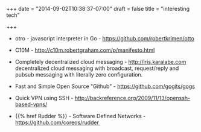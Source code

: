 +++
date = "2014-09-02T10:38:37-07:00"
draft = false
title = "interesting tech"

+++

- otro - javascript interpreter in Go - https://github.com/robertkrimen/otto

- C10M - http://c10m.robertgraham.com/p/manifesto.html

- Completely decentralized cloud messaging - http://iris.karalabe.com
  decentralized cloud messaging with broadcast, request/reply and pubsub messaging with literally zero configuration.

- Fast and Simple Open Source "Github" - https://github.com/gogits/gogs

- Quick VPN using SSH - http://backreference.org/2009/11/13/openssh-based-vpns/

- {{% href Rudder %}} - Software Defined Networks - https://github.com/coreos/rudder 
